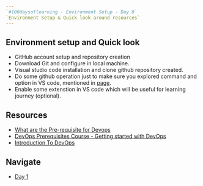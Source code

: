 ```yaml
---
`#100daysoflearning - Environment Setup - Day 0`
`Environment Setup & Quick look around resources`
---
```


## Environment setup and Quick look

- GitHub account setup and repository creation
- Download Git and configure in local machine.
- Visual studio code installation and clone github repository created.
- Do some github operation just to make sure you explored command and option in VS code, mentioned in [page](GitCommands.md).
- Enable some extenstion in VS code which will be useful for learning journey (optional).

## Resources

- [What are the Pre-requisite for Devops](https://www.youtube.com/watch?v=eX3ZimWWHh4&list=PLBGx66SQNZ8aPsFDwb79JrS2KQBTIZo10&index=2)
- [DevOps Prerequisites Course - Getting started with DevOps](https://www.youtube.com/watch?v=Wvf0mBNGjXY)
- [Introduction To DevOps](https://www.youtube.com/watch?v=Q382F31TQnk&list=PL55uMtDpag8qSgCxgu2nwiakKUJ6PmQiX)

## Navigate

- [Day 1](day01.md)
